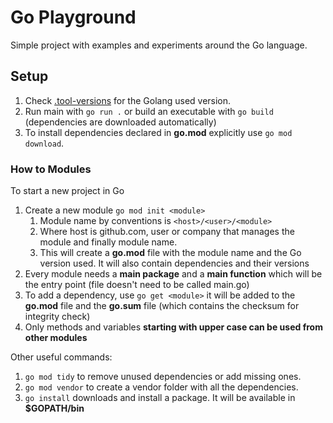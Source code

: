 # Go Playground

Simple project with examples and experiments around the Go language.

## Setup

1. Check [.tool-versions](.tool-versions) for the Golang used version.
2. Run main with `go run .` or build an executable with `go build` (dependencies are downloaded automatically)
3. To install dependencies declared in **go.mod** explicitly use `go mod download`.

### How to Modules
To start a new project in Go

1. Create a new module `go mod init <module>`
   1. Module name by conventions is `<host>/<user>/<module>`
   2. Where host is github.com, user or company that manages the module and finally module name.
   3. This will create a **go.mod** file with the module name and the Go version used. It will also contain dependencies and their versions
2. Every module needs a **main package** and a **main function** which will be the entry point (file doesn't need to be called main.go)
3. To add a dependency, use `go get <module>` it will be added to the **go.mod** file and the **go.sum** file (which contains the checksum for integrity check)
4. Only methods and variables **starting with upper case can be used from other modules**

Other useful commands:
1. `go mod tidy` to remove unused dependencies or add missing ones.
2. `go mod vendor` to create a vendor folder with all the dependencies.
3. `go install` downloads and install a package. It will be available in **$GOPATH/bin**